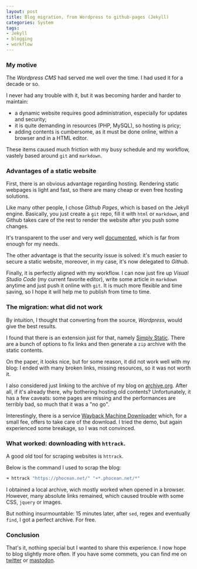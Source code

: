```yaml
---
layout: post
title: Blog migration, from Wordpress to github-pages (Jekyll)
categories: System
tags:
- Jekyll
- blogging
- workflow
---
```


### My motive

The *Wordpress CMS* had served me well over the time. I had used it for a decade or so.

I never had any trouble with it, but it was becoming harder and harder to maintain:

- a dynamic website requires good administration, especially for updates and security;
- it is quite demanding in resources (PHP, MySQL), so hosting is pricy;
- adding contents is cumbersome, as it must be done online, within a browser and in a HTML editor.

These items caused much friction with my busy schedule and my workflow, vastely based around `git` and `markdown`.


### Advantages of a static website

First, there is an obvious advantage regarding hosting. Rendering static webpages is light and fast, so there are many cheap or even free hosting solutions.

Like many other people, I chose *Github Pages*, which is based on the Jekyll engine. Basically, you just create a `git` repo, fill it with `html` or `markdown`, and Github takes care of the rest to render the website after you push some changes.

It's transparent to the user and very well [documented](https://pages.github.com/), which is far from enough for my needs.

The other advantage is that the security issue is solved: it's much easier to secure a static website, moreover, in my case, it's now delegated to *Github*.

Finally, it is perfectly aligned with my workflow. I can now just fire up *Visual Studio Code* (my current favorite editor), write some article in `markdown` anytime and just push it online with `git`.
It is much more flexible and time saving, so I hope it will help me to publish from time to time.


### The migration: what did not work

By intuition, I thought that converting from the source, *Wordpress*, would give the best results.

I found that there is an extension just for that, namely [Simply Static](https://www.simplystatic.co/). There are a bunch of options to fix links and then generate a `zip` archive with the static contents.

On the paper, it looks nice, but for some reason, it did not work well with my blog: I ended with many broken links, missing resources, so it was not worth it.

I also considered just linking to the archive of my blog on [archive.org](https://archive.org/). After all, if it's already there, why bothering hosting old contents?
Unfortunately, it has a few caveats: some pages are missing and the performances are terribly bad, so much that it was a "no go".

Interestingly, there is a service [Wayback Machine Downloader](https://www.waybackmachinedownloader.com) which, for a small fee, offers to take care of the download. I tried the demo, but again experienced some breakage, so I was not convinced. 


### What worked: downloading with `httrack`.

A good old tool for scraping websites is `httrack`.

Below is the command I used to scrap the blog:

```sh
➜ httrack "https://phocean.net/" "+*.phocean.net/*"
```

I obtained a local archive, wich mostly worked when opened in a browser. However, many absolute links remained, which caused trouble with some CSS, `jquery` or images.

But nothing insurmountable: 15 minutes later, after `sed`, regex and eventually `find`, I got a perfect archive. For free.

### Conclusion

That's it, nothing special but I wanted to share this experience. I now hope to blog slightly more often. If you have some commets, you can find me on [twitter](https://twitter.com/_phocean) or [mastodon](https://mastodon.xyz/@phocean).